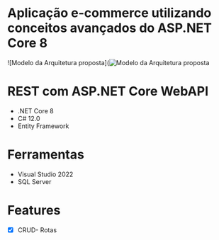 # Aplicação e-commerce utilizando conceitos avançados do ASP.NET Core 8 

![Modelo da Arquitetura proposta](![Modelo da Arquitetura proposta](https://raw.githubusercontent.com/jeffreysSharp/master.rotas/refs/heads/main/_docs/img/fluxo-arqui
)

# REST com ASP.NET Core WebAPI
- .NET Core 8
- C# 12.0
- Entity Framework 


# Ferramentas
- Visual Studio 2022
- SQL Server

# Features
- [x] CRUD- Rotas
